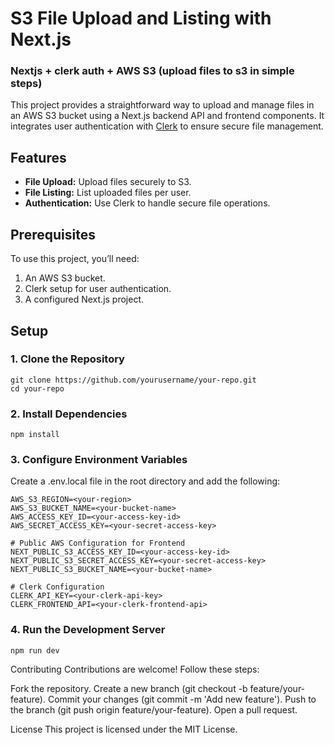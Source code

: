# S3 File Upload and Listing with Next.js

### Nextjs + clerk auth + AWS S3 (upload files to s3 in simple steps)

This project provides a straightforward way to upload and manage files in an AWS S3 bucket using a Next.js backend API and frontend components. It integrates user authentication with [Clerk](https://clerk.dev/) to ensure secure file management.

## Features

- **File Upload:** Upload files securely to S3.
- **File Listing:** List uploaded files per user.
- **Authentication:** Use Clerk to handle secure file operations.

## Prerequisites

To use this project, you’ll need:

1. An AWS S3 bucket.
2. Clerk setup for user authentication.
3. A configured Next.js project.

## Setup

### 1. Clone the Repository

```
git clone https://github.com/yourusername/your-repo.git
cd your-repo
```

### 2. Install Dependencies
```
npm install
```
### 3. Configure Environment Variables
Create a .env.local file in the root directory and add the following:

```# AWS Configuration
AWS_S3_REGION=<your-region>
AWS_S3_BUCKET_NAME=<your-bucket-name>
AWS_ACCESS_KEY_ID=<your-access-key-id>
AWS_SECRET_ACCESS_KEY=<your-secret-access-key>

# Public AWS Configuration for Frontend
NEXT_PUBLIC_S3_ACCESS_KEY_ID=<your-access-key-id>
NEXT_PUBLIC_S3_SECRET_ACCESS_KEY=<your-secret-access-key>
NEXT_PUBLIC_S3_BUCKET_NAME=<your-bucket-name>

# Clerk Configuration
CLERK_API_KEY=<your-clerk-api-key>
CLERK_FRONTEND_API=<your-clerk-frontend-api>
```

### 4. Run the Development Server
```
npm run dev
```
  
Contributing
Contributions are welcome! Follow these steps:

Fork the repository.
Create a new branch (git checkout -b feature/your-feature).
Commit your changes (git commit -m 'Add new feature').
Push to the branch (git push origin feature/your-feature).
Open a pull request.



License
This project is licensed under the MIT License.